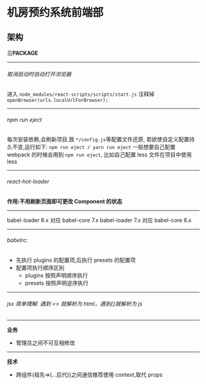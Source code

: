 # 机房预约系统前端部

## 架构

见**PACKAGE**

---

###### 取消启动时自动打开浏览器

进入 `node_modules/react-scripts/scripts/start.js`
注释掉 `openBrowser(urls.localUrlForBrowser);`

---

###### npm run eject

每次安装依赖,会刷新项目,致 `*/config.js`等配置文件还原,
若欲使自定义配置持久不变,运行如下:
`npm run eject / yarn run eject`
一般想要自己配置 webpack 的时候会用到 `npm run eject`, 比如自己配置 less 文件在项目中使用 less

---

###### react-hot-loader

**作用:不用刷新页面即可更改 Component 的状态**

---

babel-loader 8.x 对应 babel-core 7.x
babel-loader 7.x 对应 babel-core 6.x

---

###### babelrc:

- 先执行 plugins 的配置项,后执行 presets 的配置项
- 配置项执行顺序区别
  - plugins 按照声明顺序执行
  - presets 按照声明逆序执行

---

###### jsx 简单理解: 遇到 <> 就解析为 html，遇到{}就解析为 js

---

**业务**

- 管理员之间不可互相修改

---

**技术**

- 跨组件(祖先=>(...后代))之间通信推荐使用 context,取代 props
